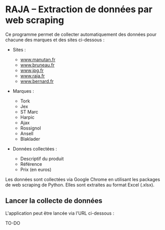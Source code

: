 # RAJA – Extraction de données par web scraping

Ce programme permet de collecter automatiquement des données pour chacune des marques et des sites ci-dessous :

- Sites :
	- www.manutan.fr
	- www.bruneau.fr
	- www.jpg.fr
	- www.raja.fr
	- www.bernard.fr

- Marques :
	- Tork
	- Jex
	- ST Marc
	- Harpic
	- Ajax
	- Rossignol
	- Ansell
	- Blaklader

- Données collectées :
	- Descriptif du produit
	- Référence
	- Prix (en euros)

Les données sont collectées via Google Chrome en utilisant les packages de web scraping de Python.
Elles sont extraites au format Excel (.xlsx).

## Lancer la collecte de données

L'application peut être lancée via l'URL ci-dessous :

TO-DO

